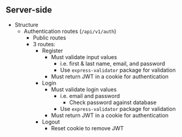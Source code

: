 ## Server-side

- Structure
  - Authentication routes (`/api/v1/auth`)
    - Public routes
    - 3 routes:
      - Register
        - Must validate input values
          - i.e. first & last name, email, and password
          - Use `express-validator` package for validation
        - Must return JWT in a cookie for authentication
      - Login
        - Must validate login values
          - i.e. email and password
            - Check password against database
          - Use `express-validator` package for validation
        - Must return JWT in a cookie for authentication
      - Logout
        - Reset cookie to remove JWT
